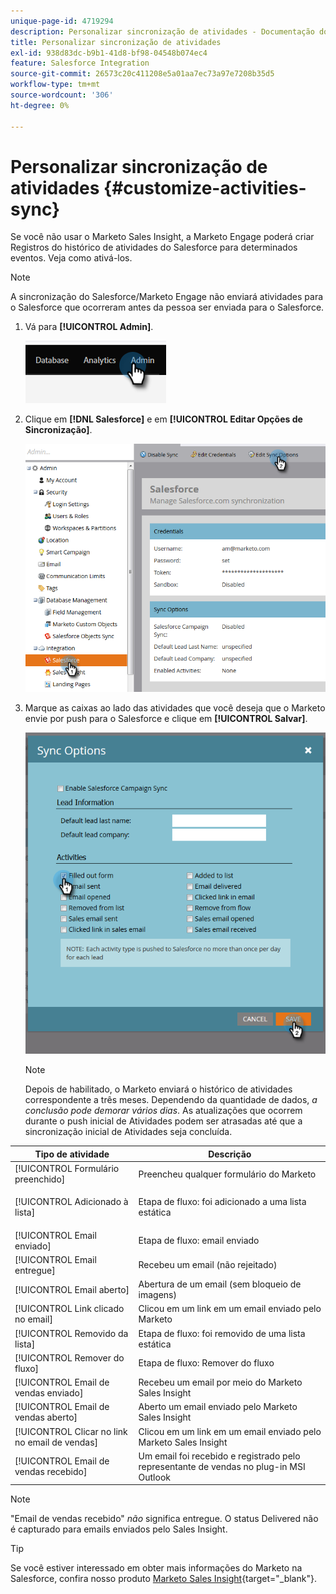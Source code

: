 ```yaml
---
unique-page-id: 4719294
description: Personalizar sincronização de atividades - Documentação do Marketo - Documentação do produto
title: Personalizar sincronização de atividades
exl-id: 938d83dc-b9b1-41d8-bf98-04548b074ec4
feature: Salesforce Integration
source-git-commit: 26573c20c411208e5a01aa7ec73a97e7208b35d5
workflow-type: tm+mt
source-wordcount: '306'
ht-degree: 0%

---
```


# Personalizar sincronização de atividades {#customize-activities-sync}

Se você não usar o Marketo Sales Insight, a Marketo Engage poderá criar Registros do histórico de atividades do Salesforce para determinados eventos. Veja como ativá-los.

>[!NOTE]
>
>A sincronização do Salesforce/Marketo Engage não enviará atividades para o Salesforce que ocorreram antes da pessoa ser enviada para o Salesforce.

1. Vá para **[!UICONTROL Admin]**.

   ![](assets/customize-activities-sync-1.png)

1. Clique em **[!DNL Salesforce]** e em **[!UICONTROL Editar Opções de Sincronização]**.

   ![](assets/two-1.png)

1. Marque as caixas ao lado das atividades que você deseja que o Marketo envie por push para o Salesforce e clique em **[!UICONTROL Salvar]**.

   ![](assets/three-1.png)

   >[!NOTE]
   >
   >Depois de habilitado, o Marketo enviará o histórico de atividades correspondente a três meses. Dependendo da quantidade de dados, _a conclusão pode demorar vários dias_. As atualizações que ocorrem durante o push inicial de Atividades podem ser atrasadas até que a sincronização inicial de Atividades seja concluída.

<table>
 <colgroup>
  <col>
  <col>
 </colgroup>
 <thead>
  <tr>
   <th>Tipo de atividade</th>
   <th>Descrição</th>
  </tr>
 </thead>
 <tbody>
  <tr>
   <td>[!UICONTROL Formulário preenchido]</td>
   <td>Preencheu qualquer formulário do Marketo</td>
  </tr>
  <tr>
   <td>[!UICONTROL Adicionado à lista]</td>
   <td><p>Etapa de fluxo: foi adicionado a uma lista estática</p></td>
  </tr>
  <tr>
   <td>[!UICONTROL Email enviado]</td>
   <td>Etapa de fluxo: email enviado</td>
  </tr>
  <tr>
   <td>[!UICONTROL Email entregue]</td>
   <td>Recebeu um email (não rejeitado)</td>
  </tr>
  <tr>
   <td>[!UICONTROL Email aberto]</td>
   <td>Abertura de um email (sem bloqueio de imagens)</td>
  </tr>
  <tr>
   <td>[!UICONTROL Link clicado no email]</td>
   <td>Clicou em um link em um email enviado pelo Marketo</td>
  </tr>
  <tr>
   <td>[!UICONTROL Removido da lista]</td>
   <td>Etapa de fluxo: foi removido de uma lista estática</td>
  </tr>
  <tr>
   <td>[!UICONTROL Remover do fluxo]</td>
   <td>Etapa de fluxo: Remover do fluxo</td>
  </tr>
  <tr>
   <td>[!UICONTROL Email de vendas enviado]</td>
   <td>Recebeu um email por meio do Marketo Sales Insight</td>
  </tr>
  <tr>
   <td>[!UICONTROL Email de vendas aberto]</td>
   <td>Aberto um email enviado pelo Marketo Sales Insight</td>
  </tr>
  <tr>
   <td>[!UICONTROL Clicar no link no email de vendas]</td>
   <td>Clicou em um link em um email enviado pelo Marketo Sales Insight</td>
  </tr>
  <tr>
   <td>[!UICONTROL Email de vendas recebido]</td>
   <td>Um email foi recebido e registrado pelo representante de vendas no plug-in MSI Outlook</td>
  </tr>
 </tbody>
</table>

>[!NOTE]
>
>&quot;Email de vendas recebido&quot; _não_ significa entregue. O status Delivered não é capturado para emails enviados pelo Sales Insight.

>[!TIP]
>
>Se você estiver interessado em obter mais informações do Marketo na Salesforce, confira nosso produto [Marketo Sales Insight](/help/marketo/product-docs/marketo-sales-insight/msi-for-salesforce/installation/install-marketo-sales-insight-package-in-salesforce-appexchange.md){target="_blank"}.
